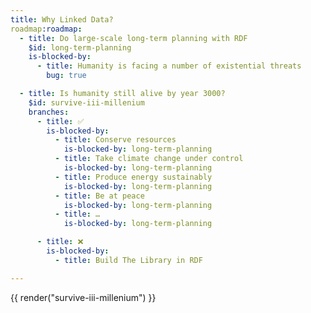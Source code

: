 ```yaml
---
title: Why Linked Data?
roadmap:roadmap:
  - title: Do large-scale long-term planning with RDF
    $id: long-term-planning
    is-blocked-by:
      - title: Humanity is facing a number of existential threats
        bug: true

  - title: Is humanity still alive by year 3000?
    $id: survive-iii-millenium
    branches:
      - title: ✅
        is-blocked-by:
          - title: Conserve resources
            is-blocked-by: long-term-planning
          - title: Take climate change under control
            is-blocked-by: long-term-planning
          - title: Produce energy sustainably
            is-blocked-by: long-term-planning
          - title: Be at peace
            is-blocked-by: long-term-planning
          - title: …
            is-blocked-by: long-term-planning

      - title: ❌
        is-blocked-by:
          - title: Build The Library in RDF

---
```


<div>
{{ render("survive-iii-millenium") }}
</div>
